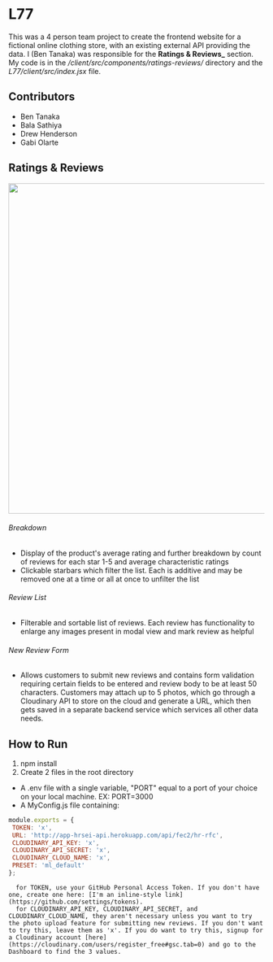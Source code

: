 # L77
This was a 4 person team project to create the frontend website for a fictional online clothing store, with an existing external API providing the data. I (Ben Tanaka) was responsible for the **Ratings & Reviews_** section. My code is in the */client/src/components/ratings-reviews/* directory and the *L77/client/src/index.jsx* file.

## Contributors
  * Ben Tanaka
  * Bala Sathiya
  * Drew Henderson
  * Gabi Olarte

## Ratings & Reviews
<img src="https://user-images.githubusercontent.com/37204126/204711146-2df11b8f-b82b-4717-9916-57844d55dea8.gif" width="650"/>

###### Breakdown
- Display of the product's average rating and further breakdown by count of reviews for each star 1-5 and average characteristic ratings
- Clickable starbars which filter the list. Each is additive and may be removed one at a time or all at once to unfilter the list
###### Review List
- Filterable and sortable list of reviews. Each review has functionality to enlarge any images present in modal view and mark review as helpful
###### New Review Form
- Allows customers to submit new reviews and contains form validation requiring certain fields to be entered and review body to be at least 50 characters. Customers may attach up to 5 photos, which go through a Cloudinary API to store on the cloud and generate a URL, which then gets saved in a separate backend service which services all other data needs.

## How to Run
1. npm install
2. Create 2 files in the root directory
  * A .env file with a single variable, "PORT" equal to a port of your choice on your local machine. EX: PORT=3000
  * A MyConfig.js file containing:
  ```javascript
module.exports = {
   TOKEN: 'x',
   URL: 'http://app-hrsei-api.herokuapp.com/api/fec2/hr-rfc',
   CLOUDINARY_API_KEY: 'x',
   CLOUDINARY_API_SECRET: 'x',
   CLOUDINARY_CLOUD_NAME: 'x',
   PRESET: 'ml_default'
};
```
      for TOKEN, use your GitHub Personal Access Token. If you don't have one, create one here: [I'm an inline-style link](https://github.com/settings/tokens).
      for CLOUDINARY_API_KEY, CLOUDINARY_API_SECRET, and CLOUDINARY_CLOUD_NAME, they aren't necessary unless you want to try the photo upload feature for submitting new reviews. If you don't want to try this, leave them as 'x'. If you do want to try this, signup for a Cloudinary account [here](https://cloudinary.com/users/register_free#gsc.tab=0) and go to the Dashboard to find the 3 values. 
